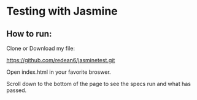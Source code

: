 # Testing with Jasmine
## How to run:
Clone or Download my file:

https://github.com/redean6/jasminetest.git

Open index.html in your favorite broswer.

Scroll down to the bottom of the page to see the specs run and what has passed. 
